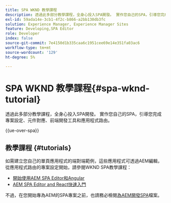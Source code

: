 ```yaml
---
title: SPA WKND 教學課程
description: 透過此多部分教學課程，全身心投入SPA開發。 實作您自己的SPA，引導您完成專案設定、元件對應、前端開發工具和應用程式路由。
exl-id: 59ada14e-3cb1-4f2c-b866-a2bb130db3fc
solution: Experience Manager, Experience Manager Sites
feature: Developing,SPA Editor
role: Developer
index: false
source-git-commit: 7e4150d1b335caa6c1951cee69e14e351fa03ac6
workflow-type: tm+mt
source-wordcount: '129'
ht-degree: 5%

---
```



# SPA WKND 教學課程{#spa-wknd-tutorial}

透過此多部分教學課程，全身心投入SPA開發。 實作您自己的SPA，引導您完成專案設定、元件對應、前端開發工具和應用程式路由。

{{ue-over-spa}}

## 教學課程 {#tutorials}

如需建立您自己的單頁應用程式的端對端範例，這些應用程式可透過AEM編輯，從應用程式路由的專案設定開始，請參閱WKND SPA教學課程：

* [開始使用AEM SPA Editor和Angular](https://experienceleague.adobe.com/zh-hant/docs/experience-manager-learn/getting-started-with-aem-headless/spa-editor/angular/overview)
* [AEM SPA Editor and React快速入門](https://experienceleague.adobe.com/zh-hant/docs/experience-manager-learn/getting-started-with-aem-headless/spa-editor/how-to/react-core-components-v2)

不過，在您開始專為AEM的SPA專案之前，也請務必檢閱[為AEM開發SPA](/help/sites-developing/spa-architecture.md)檔案。
